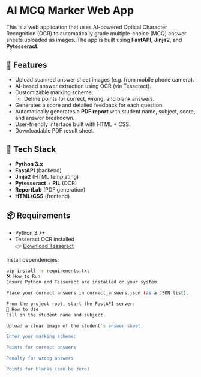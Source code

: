 # AI MCQ Marker Web App



This is a web application that uses AI-powered Optical Character Recognition (OCR) to automatically grade multiple-choice (MCQ) answer sheets uploaded as images. The app is built using **FastAPI**, **Jinja2**, and **Pytesseract**.

## 🚀 Features

- Upload scanned answer sheet images (e.g. from mobile phone camera).
- AI-based answer extraction using OCR (via Tesseract).
- Customizable marking scheme:
  - Define points for correct, wrong, and blank answers.
- Generates a score and detailed feedback for each question.
- Automatically generates a **PDF report** with student name, subject, score, and answer breakdown.
- User-friendly interface built with HTML + CSS.
- Downloadable PDF result sheet.

## 🧠 Tech Stack

- **Python 3.x**
- **FastAPI** (backend)
- **Jinja2** (HTML templating)
- **Pytesseract** + **PIL** (OCR)
- **ReportLab** (PDF generation)
- **HTML/CSS** (frontend)

## 📦 Requirements

- Python 3.7+
- Tesseract OCR installed  
  👉 [Download Tesseract](https://github.com/tesseract-ocr/tesseract)

Install dependencies:

```bash
pip install -r requirements.txt
🛠️ How to Run
Ensure Python and Tesseract are installed on your system.

Place your correct answers in correct_answers.json (as a JSON list).

From the project root, start the FastAPI server:
📄 How to Use
Fill in the student name and subject.

Upload a clear image of the student's answer sheet.

Enter your marking scheme:

Points for correct answers

Penalty for wrong answers

Points for blanks (can be zero)
